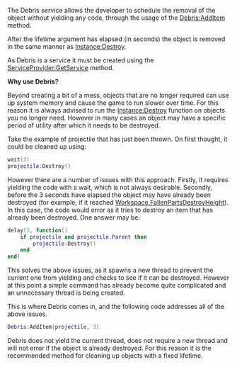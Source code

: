 The Debris service allows the developer to schedule the removal of the object without yielding any code, through the usage of the [Debris:AddItem](https://developer.roblox.com/en-us/api-reference/function/Debris/AddItem) method.

After the lifetime argument has elapsed (in seconds) the object is removed in the same manner as [Instance:Destroy](https://developer.roblox.com/en-us/api-reference/function/Instance/Destroy).

As Debris is a service it must be created using the [ServiceProvider:GetService](https://developer.roblox.com/en-us/api-reference/function/ServiceProvider/GetService) method.

**Why use Debris?**

Beyond creating a bit of a mess, objects that are no longer required can use up system memory and cause the game to run slower over time. For this reason it is always advised to run the [Instance:Destroy](https://developer.roblox.com/en-us/api-reference/function/Instance/Destroy) function on objects you no longer need. However in many cases an object may have a specific period of utility after which it needs to be destroyed.

Take the example of projectile that has just been thrown. On first thought, it could be cleaned up using:

```Lua
wait(3)
projectile:Destroy()
```

However there are a number of issues with this approach. Firstly, it requires yielding the code with a wait, which is not always desirable. Secondly, before the 3 seconds have elapsed the object may have already been destroyed (for example, if it reached [Workspace.FallenPartsDestroyHeight](https://developer.roblox.com/en-us/api-reference/property/Workspace/FallenPartsDestroyHeight)). In this case, the code would error as it tries to destroy an item that has already been destroyed. One answer may be:

```Lua
delay(3, function()
    if projectile and projectile.Parent then
        projectile:Destroy()
    end
end)
```

This solves the above issues, as it spawns a new thread to prevent the current one from yielding and checks to see if it can be destroyed. However at this point a simple command has already become quite complicated and an unnecessary thread is being created.

This is where Debris comes in, and the following code addresses all of the above issues.

```Lua
Debris:AddItem(projectile, 3)
```

Debris does not yield the current thread, does not require a new thread and will not error if the object is already destroyed. For this reason it is the recommended method for cleaning up objects with a fixed lifetime.